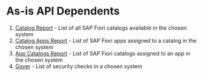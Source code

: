 # As-is API Dependents

1. [Catalog Report](../../cr/SPS02/main.md) - List of all SAP Fiori catalogs available in the chosen system
2. [Catalog Apps Report](../../ca/FPS01/main.md) - List of SAP Fiori apps assigned to a catalog in the chosen system
3. [App Catalogs Report](../../ac/FPS01/main.md) - List of SAP Fiori catalogs assigned to an app in the chosen system
4. [Gover](../../gv/FPS01/main.md) - List of security checks in a chosen system